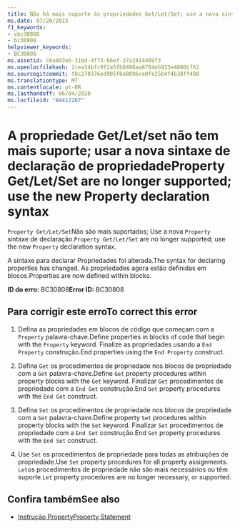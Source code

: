 ```yaml
---
title: Não há mais suporte às propriedades Get/Let/Set; use a nova sintaxe de declaração de propriedade
ms.date: 07/20/2015
f1_keywords:
- vbc30808
- bc30808
helpviewer_keywords:
- BC30808
ms.assetid: c8a803eb-316d-4f73-b6ef-27a2914409f3
ms.openlocfilehash: 2cea34bfc9f2a5fb8498aa8704eb915e4800cf62
ms.sourcegitcommit: f8c270376ed905f6a8896ce0fe25b4f4b38ff498
ms.translationtype: MT
ms.contentlocale: pt-BR
ms.lasthandoff: 06/04/2020
ms.locfileid: "84412267"
---
```

# <a name="property-getletset-are-no-longer-supported-use-the-new-property-declaration-syntax"></a><span data-ttu-id="26b93-102">A propriedade Get/Let/set não tem mais suporte; usar a nova sintaxe de declaração de propriedade</span><span class="sxs-lookup"><span data-stu-id="26b93-102">Property Get/Let/Set are no longer supported; use the new Property declaration syntax</span></span>
<span data-ttu-id="26b93-103">`Property Get/Let/Set`Não são mais suportados; Use a nova `Property` sintaxe de declaração.</span><span class="sxs-lookup"><span data-stu-id="26b93-103">`Property Get/Let/Set` are no longer supported; use the new `Property` declaration syntax.</span></span>  
  
 <span data-ttu-id="26b93-104">A sintaxe para declarar Propriedades foi alterada.</span><span class="sxs-lookup"><span data-stu-id="26b93-104">The syntax for declaring properties has changed.</span></span> <span data-ttu-id="26b93-105">As propriedades agora estão definidas em blocos.</span><span class="sxs-lookup"><span data-stu-id="26b93-105">Properties are now defined within blocks.</span></span>  
  
 <span data-ttu-id="26b93-106">**ID do erro:** BC30808</span><span class="sxs-lookup"><span data-stu-id="26b93-106">**Error ID:** BC30808</span></span>  
  
## <a name="to-correct-this-error"></a><span data-ttu-id="26b93-107">Para corrigir este erro</span><span class="sxs-lookup"><span data-stu-id="26b93-107">To correct this error</span></span>  
  
1. <span data-ttu-id="26b93-108">Defina as propriedades em blocos de código que começam com a `Property` palavra-chave.</span><span class="sxs-lookup"><span data-stu-id="26b93-108">Define properties in blocks of code that begin with the `Property` keyword.</span></span> <span data-ttu-id="26b93-109">Finalize as propriedades usando a `End Property` construção.</span><span class="sxs-lookup"><span data-stu-id="26b93-109">End properties using the `End Property` construct.</span></span>  
  
2. <span data-ttu-id="26b93-110">Defina `Get` os procedimentos de propriedade nos blocos de propriedade com a `Get` palavra-chave.</span><span class="sxs-lookup"><span data-stu-id="26b93-110">Define `Get` property procedures within property blocks with the `Get` keyword.</span></span> <span data-ttu-id="26b93-111">Finalizar `Get` procedimentos de propriedade com a `End Get` construção.</span><span class="sxs-lookup"><span data-stu-id="26b93-111">End `Get` property procedures with the `End Get` construct.</span></span>  
  
3. <span data-ttu-id="26b93-112">Defina `Set` os procedimentos de propriedade nos blocos de propriedade com a `Set` palavra-chave.</span><span class="sxs-lookup"><span data-stu-id="26b93-112">Define property `Set` procedures within property blocks with the `Set` keyword.</span></span> <span data-ttu-id="26b93-113">Finalizar `Set` procedimentos de propriedade com a `End Set` construção.</span><span class="sxs-lookup"><span data-stu-id="26b93-113">End `Set` property procedures with the `End Set` construct.</span></span>  
  
4. <span data-ttu-id="26b93-114">Use `Set` os procedimentos de propriedade para todas as atribuições de propriedade.</span><span class="sxs-lookup"><span data-stu-id="26b93-114">Use `Set` property procedures for all property assignments.</span></span> <span data-ttu-id="26b93-115">`Let`os procedimentos de propriedade não são mais necessários ou têm suporte.</span><span class="sxs-lookup"><span data-stu-id="26b93-115">`Let` property procedures are no longer necessary, or supported.</span></span>  
  
## <a name="see-also"></a><span data-ttu-id="26b93-116">Confira também</span><span class="sxs-lookup"><span data-stu-id="26b93-116">See also</span></span>

- [<span data-ttu-id="26b93-117">Instrução Property</span><span class="sxs-lookup"><span data-stu-id="26b93-117">Property Statement</span></span>](../language-reference/statements/property-statement.md)
